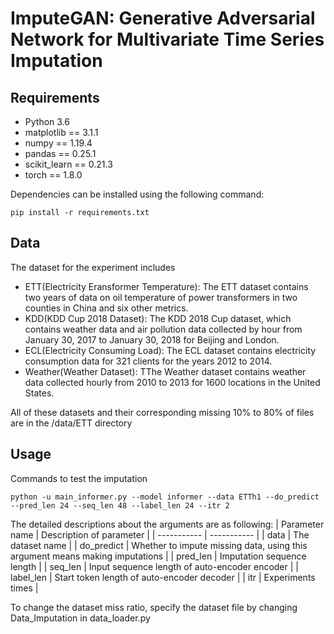 # ImputeGAN: Generative Adversarial Network for Multivariate Time Series Imputation
## Requirements
- Python 3.6
- matplotlib == 3.1.1
- numpy == 1.19.4
- pandas == 0.25.1
- scikit_learn == 0.21.3
- torch == 1.8.0

Dependencies can be installed using the following command:

`pip install -r requirements.txt`
## Data
The dataset for the experiment includes
- ETT(Electricity Eransformer Temperature): The ETT dataset contains two years of data on oil temperature of power transformers in two counties in China and six other metrics.
- KDD(KDD Cup 2018 Dataset): The KDD 2018 Cup dataset, which contains weather data and air pollution data collected by hour from January 30, 2017 to January 30, 2018 for Beijing and London.
- ECL(Electricity Consuming Load): The ECL dataset contains electricity consumption data for 321 clients for the years 2012 to 2014.
- Weather(Weather Dataset): TThe Weather dataset contains weather data collected hourly from 2010 to 2013 for 1600 locations in the United States.

All of these datasets and their corresponding missing 10% to 80% of files are in the /data/ETT directory
## Usage
Commands to test the imputation

`python -u main_informer.py --model informer --data ETTh1 --do_predict --pred_len 24 --seq_len 48 --label_len 24 --itr 2`

The detailed descriptions about the arguments are as following:
| Parameter name    | Description of parameter |
| ----------- | ----------- |
| data      | The dataset name       |
| do_predict   | Whether to impute missing data, using this argument means making imputations |
| pred_len | Imputation sequence length |
| seq_len | Input sequence length of auto-encoder encoder |
| label_len | Start token length of auto-encoder decoder |
| itr | Experiments times |

To change the dataset miss ratio, specify the dataset file by changing Data_Imputation in data_loader.py
